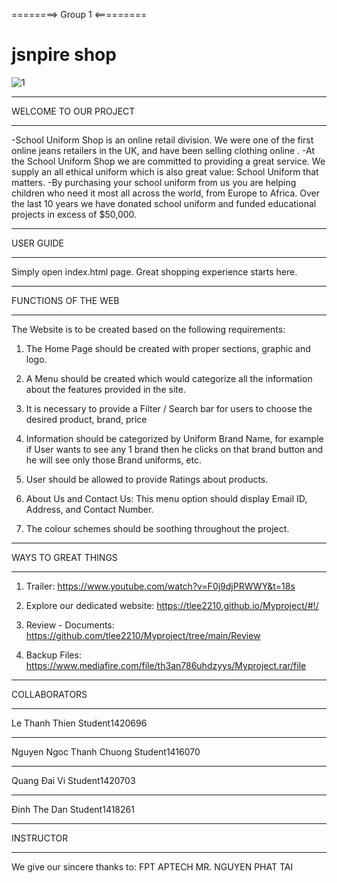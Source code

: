 
========> Group 1 <=========
# jsnpire shop

![1](https://user-images.githubusercontent.com/109102523/211562345-a4afcda9-6290-4a24-b66c-118d298dee39.jpg)


*************************************
WELCOME TO OUR PROJECT
*************************************

-School Uniform Shop is an online retail division. We were one of the first online jeans retailers in the UK, and have been selling clothing online .
-At the School Uniform Shop we are committed to providing a great service. We supply an all ethical uniform which is also great value: School Uniform that matters.
-By purchasing your school uniform from us you are helping children who need it most all across the world, from Europe to Africa. Over the last 10 years we have donated school uniform and funded educational projects in excess of $50,000.
*************************************
USER GUIDE
*************************************

Simply open index.html page. Great shopping experience starts here.

*************************************
FUNCTIONS OF THE WEB
*************************************

The Website is to be created based on the following requirements:

1) The Home Page should be created with proper sections, graphic and logo.

2) A Menu should be created which would categorize all the information about the features provided in the site.

3) It is necessary to provide a Filter / Search bar for users to choose the desired product, brand, price

4) Information should be categorized by Uniform Brand Name, for example if User wants to see any 1 brand then he clicks on that brand button and he will see only those Brand uniforms, etc.

5) User should be allowed to provide Ratings about products.

6) About Us and Contact Us: This menu option should display Email ID, Address, and Contact Number.

7) The colour schemes should be soothing throughout the project.

*************************************
WAYS TO GREAT THINGS
*************************************

1) Trailer: https://www.youtube.com/watch?v=F0j9djPRWWY&t=18s

2) Explore our dedicated website:  https://tlee2210.github.io/Myproject/#!/

3) Review - Documents: https://github.com/tlee2210/Myproject/tree/main/Review

4) Backup Files: https://www.mediafire.com/file/th3an786uhdzyys/Myproject.rar/file

*************************************
COLLABORATORS
*************************************
Le Thanh Thien 			Student1420696
*************************************
Nguyen Ngoc Thanh Chuong  	Student1416070
*************************************
Quang Đai Vi 			Student1420703
*************************************
Đinh The Dan			Student1418261
	
	

*************************************
INSTRUCTOR
*************************************
We give our sincere thanks to:
FPT APTECH
MR. NGUYEN PHAT TAI

